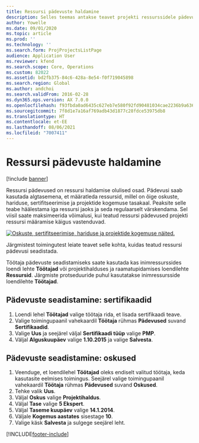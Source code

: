 ```yaml
---
title: Ressursi pädevuste haldamine
description: Selles teemas antakse teavet projekti ressurssidele pädevuste seadistamise kohta.
author: Yowelle
ms.date: 09/01/2020
ms.topic: article
ms.prod: ''
ms.technology: ''
ms.search.form: ProjProjectsListPage
audience: Application User
ms.reviewer: kfend
ms.search.scope: Core, Operations
ms.custom: 82022
ms.assetid: bd2fb375-84c6-428a-8e54-f0f719045898
ms.search.region: Global
ms.author: andchoi
ms.search.validFrom: 2016-02-28
ms.dyn365.ops.version: AX 7.0.0
ms.openlocfilehash: f93fbda0ad6435c627eb7e580f92fd90481034cae2236b9a636195883470ca5c
ms.sourcegitcommit: 7f8d1e7a16af769adb43d1877c28fdce53975db8
ms.translationtype: HT
ms.contentlocale: et-EE
ms.lasthandoff: 08/06/2021
ms.locfileid: "7007411"
---
```

# <a name="manage-resource-competencies"></a>Ressursi pädevuste haldamine

[!include [banner](../includes/banner.md)]

Ressursi pädevused on ressursi haldamise olulised osad. Pädevusi saab kasutada algtasemena, et määratleda ressursid, millel on õige oskuste, hariduse, sertifitseerimise ja projektide kogemuse tasakaal. Peaksite selle teabe häälestama iga ressursi jaoks ja seda regulaarselt värskendama. Sel viisil saate maksimeerida võimalusi, kui teatud ressursi pädevused projekti ressursi määramise käigus vastenduvad.

[![Oskuste, sertifitseerimise, hariduse ja projektide kogemuse näited.](./media/projectresourcing06-1024x383.jpg)](./media/projectresourcing06.jpg)

Järgmistest toimingutest leiate teavet selle kohta, kuidas teatud ressursi pädevusi seadistada.

Töötaja pädevuste seadistamiseks saate kasutada kas inimressurssides loendi lehte **Töötajad** või projektihalduses ja raamatupidamises loendilehte **Ressursid**. Järgmiste protseduuride puhul kasutatakse inimressursside loendilehte **Töötajad**.

## <a name="set-up-competencies-certificates"></a>Pädevuste seadistamine: sertifikaadid

1. Loendi lehel **Töötajad** valige töötaja rida, et lisada sertifikaadi teave.
2. Valige toimingupaanil vahekaardil **Töötaja** rühmas **Pädevused** suvand **Sertifikaadid**.
3. Valige **Uus** ja seejärel väljal **Sertifikaadi tüüp** valige **PMP**.
4. Väljal **Alguskuupäev** valige **1.10.2015** ja valige **Salvesta**.

## <a name="set-up-competencies-skills"></a>Pädevuste seadistamine: oskused

1. Veenduge, et loendilehel **Töötajad** oleks endiselt valitud töötaja, keda kasutasite eelmises toimingus. Seejärel valige toimingupaanil vahekaardil **Töötaja** rühmas **Pädevused** suvand **Oskused**.
2. Tehke valik **Uus**.
3. Väljal **Oskus** valige **Projektihaldus**.
4. Väljal **Tase** valige **5 Ekspert**.
5. Väljal **Taseme kuupäev** valige **14.1.2014**.
6. Väljale **Kogemus aastates** sisestage **10**.
7. Valige käsk **Salvesta** ja sulgege seejärel leht.


[!INCLUDE[footer-include](../includes/footer-banner.md)]